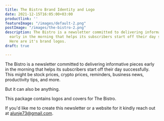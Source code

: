 ```yaml
---
title: The Bistro Brand Identity and Logo
date: 2021-12-15T16:05:00+03:00
productlink: ''
featureImage: "/images/default-2.png"
postImage: "/images/the-bistro-2.png"
description: The Bistro is a newsletter committed to delivering informative pieces
  early in the morning that helps its subscribers start off their day successfully.
  Here are it's brand logos.
draft: true

---
```

The Bistro is a newsletter committed to delivering informative pieces early in the morning that helps its subscribers start off their day successfully. This might be stock prices, crypto prices, reminders, business news, productivity tips, and more.

But it can also be anything.

This package contains logos and covers for The Bistro.

If you'd like me to create this newsletter or a website for it kindly reach out at [alunje73@gmail.com](mailto:alunje73@gmail.com).
